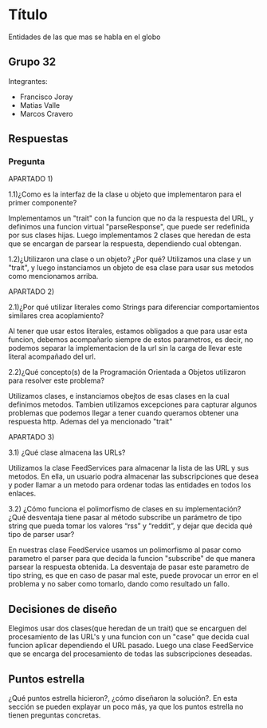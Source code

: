 # Título
Entidades de las que mas se habla en el globo

## Grupo 32

Integrantes:
* Francisco Joray
* Matias Valle
* Marcos Cravero

## Respuestas

### Pregunta

APARTADO 1)

1.1)¿Como es la interfaz de la clase u objeto que implementaron para el primer componente?

Implementamos un "trait" con la funcion que no da la respuesta del URL, y definimos una funcion virtual "parseResponse", que puede ser redefinida por sus clases hijas.
Luego implementamos 2 clases que heredan de esta que se encargan de parsear la respuesta, dependiendo cual obtengan.

1.2)¿Utilizaron una clase o un objeto? ¿Por qué?
Utilizamos una clase y un "trait", y luego instanciamos un objeto de esa clase para usar sus metodos como mencionamos
arriba.

APARTADO 2)

2.1)¿Por qué utilizar literales como Strings para diferenciar comportamientos similares crea acoplamiento? 

Al tener que usar estos literales, estamos obligados a que para usar 
esta funcion, debemos acompañarlo siempre de estos parametros, es decir, no podemos separar la
implementacion de la url sin la carga de llevar este literal acompañado del url.

2.2)¿Qué concepto(s) de la Programación Orientada a Objetos utilizaron para resolver este problema?

Utilizamos clases, e instanciamos obejtos de esas clases en la cual definimos metodos. Tambien utilizamos 
excepciones para capturar algunos problemas que podemos llegar a tener cuando queramos obtener una respuesta http.
Ademas del ya mencionado "trait"

APARTADO 3)

3.1) ¿Qué clase almacena las URLs?

Utilizamos la clase FeedServices para almacenar la lista de las URL y sus metodos. En ella, un usuario 
podra almacenar las subscripciones que desea y poder llamar a un metodo para ordenar todas las entidades
en todos los enlaces.


3.2) ¿Cómo funciona el polimorfismo de clases en su implementación? ¿Qué desventaja tiene pasar al método subscribe un parámetro de tipo string que pueda tomar los valores “rss” y “reddit”, y dejar que decida qué tipo de parser usar?

En nuestras clase FeedService usamos un polimorfismo al pasar como parametro el parser para que decida la funcion "subscribe" de que manera parsear la respuesta obtenida.
La desventaja de pasar este parametro de tipo string, es que en caso de pasar mal este, puede provocar un error en el problema y no saber como tomarlo, dando como resultado un fallo.


## Decisiones de diseño

Elegimos usar dos clases(que heredan de un trait) que se encarguen del procesamiento de las URL's y una funcion con un "case"
que decida cual funcion aplicar dependiendo el URL pasado. Luego una clase FeedService que se encarga del procesamiento de todas las subscripciones deseadas.

## Puntos estrella

¿Qué puntos estrella hicieron?, ¿cómo diseñaron la solución?. En esta sección
se pueden explayar un poco más, ya que los puntos estrella no tienen preguntas
concretas.